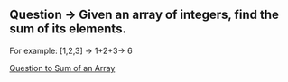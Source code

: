 ## Question -> Given an array of integers, find the sum of its elements.

For example: [1,2,3] -> 1+2+3-> 6

[Question to Sum of an Array](https://www.hackerrank.com/challenges/simple-array-sum/problem?isFullScreen=true)
